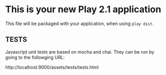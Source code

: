 This is your new Play 2.1 application
=====================================

This file will be packaged with your application, when using `play dist`.

TESTS
-----

Javascript unit tests are based on mocha and chai. They can be run by going 
to the followging URL:

http://localhost:9000/assets/tests/tests.html
